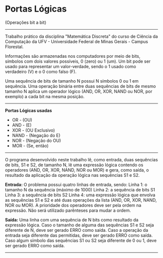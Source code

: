 # Portas Lógicas
(Operações bit a bit)

____________________________________________________________________________________________________________________


Trabalho prático da disciplina "Matemática Discreta" do curso de Ciência da Computação da UFV - Universidade Federal de Minas Gerais - Campus Florestal.

Informações são armazenadas nos computadores por meio de bits, 
símbolos com dois valores possíveis, 0 (zero) ou 1 (um). Um bit pode ser usado para
representar um valor-verdade, sendo o 1 usado como verdadeiro (V) e o 0 como falso (F).


Uma sequência de bits de tamanho N possui N símbolos 0 ou 1 em sequência. Uma
operação binária entre duas sequências de bits de mesmo tamanho N aplica um operador
lógico (AND, OR, XOR, NAND ou NOR, por exemplo) a cada bit na mesma posição.

____________________________________________________________________________________________________________________


**Portas Lógicas usadas**

* OR - (OU)
* AND - (E)
* XOR - (OU Exclusivo)
* NAND - (Negação do E)
* NOR - (Negação do OU)
* MOR - (Se, então)

____________________________________________________________________________________________________________________


O programa desenvolvido neste trabalho lê, como entrada, duas
sequências de bits, S1 e S2, de tamanho N, lê uma expressão lógica contendo os
operadores (AND, OR, XOR, NAND, NOR ou MOR) e gera, como saída, o
resultado da aplicação da operação lógica nas sequências S1 e S2.

**Entrada:**
O problema possui quatro linhas de entrada, sendo:
Linha 1: o tamanho N da sequência (máximo de 1000)
Linha 2: a sequência de bits S1
Linha 3: a sequência de bits S2
Linha 4: uma expressão lógica que envolva as sequências S1 e S2 e até duas operações
da lista (AND, OR, XOR, NAND, NOR ou MOR). A prioridade dos operadores deve ser
pela ordem na expressão. Não será utilizado parênteses para mudar a ordem.


**Saída:**
Uma linha com uma sequência de N bits como resultado da expressão lógica. Caso o
tamanho de alguma das sequências S1 e S2 seja diferente de N, deve ser gerado ERRO
como saída. Caso a operação da entrada seja diferente das permitidas, deve ser gerado
ERRO como saída. Caso algum símbolo das sequências S1 ou S2 seja diferente de 0 ou
1, deve ser gerado ERRO como saída.

____________________________________________________________________________________________________________________